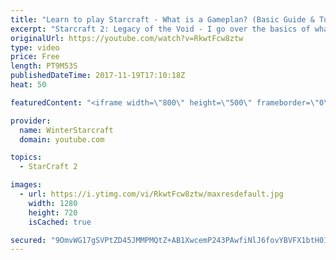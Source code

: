 ```yaml
---
title: "Learn to play Starcraft - What is a Gameplan? (Basic Guide & Tutorial)"
excerpt: "Starcraft 2: Legacy of the Void - I go over the basics of what a gameplan in starcraft 2 is and how to put one together.  Note this is not a guide on WHAT gameplan you should be using as each race!"
originalUrl: https://youtube.com/watch?v=RkwtFcw8ztw
type: video
price: Free
length: PT9M53S
publishedDateTime: 2017-11-19T17:10:18Z
heat: 50

featuredContent: "<iframe width=\"800\" height=\"500\" frameborder=\"0\" src=\"https://www.youtube.com/embed/RkwtFcw8ztw\" allow=\"accelerometer; autoplay; encrypted-media; gyroscope; picture-in-picture\" allowfullscreen></iframe>"

provider:
  name: WinterStarcraft
  domain: youtube.com

topics:
  - StarCraft 2

images:
  - url: https://i.ytimg.com/vi/RkwtFcw8ztw/maxresdefault.jpg
    width: 1280
    height: 720
    isCached: true

secured: "9OmvWG17gSVPtZD45JMMPMQtZ+AB1XwcemP243PAwfiNlJ6fovYBVFX1btH01Ky7C+Klha3pregyfknWkpV8V/CENF/YgyNteDrwUd5CEA3rOg/La/jtoIG3AuqJLT9FRngz61hVaifToQTATzfXkyIW6DyDlHxUYpq3PxySRKEgJKTzNwwvCbeFKxXZ2yfoj12TJLYWe9ZcdvYKDFt+txPgKETQwjt3+hxflv7k1wBwUbZlVp1OpXv8RlzrZf5vHUhjECVklj5kU+h1RIQWPN0ZATYxOG3ohfy8dybtpg8w1gThvHffd1rS5rbWdjNr7EJ6GVfp0q8+My8rX63DiBAUIWD6sWGpLcn636FkqVtKJeGL62zyYwIpx9C296OuDvElZyvmwnhut4NUXWG6C5lT/83i7Deyz5Bw3B4MbEc=;Vud+9la+KiC8Vz9FyD73eQ=="
---
```


